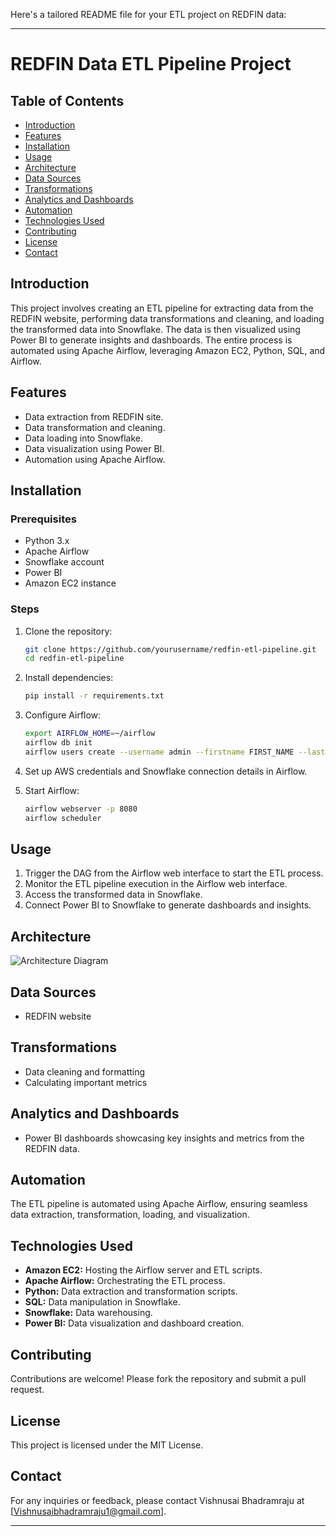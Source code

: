 Here's a tailored README file for your ETL project on REDFIN data:

---

# REDFIN Data ETL Pipeline Project

## Table of Contents
- [Introduction](#introduction)
- [Features](#features)
- [Installation](#installation)
- [Usage](#usage)
- [Architecture](#architecture)
- [Data Sources](#data-sources)
- [Transformations](#transformations)
- [Analytics and Dashboards](#analytics-and-dashboards)
- [Automation](#automation)
- [Technologies Used](#technologies-used)
- [Contributing](#contributing)
- [License](#license)
- [Contact](#contact)

## Introduction
This project involves creating an ETL pipeline for extracting data from the REDFIN website, performing data transformations and cleaning, and loading the transformed data into Snowflake. The data is then visualized using Power BI to generate insights and dashboards. The entire process is automated using Apache Airflow, leveraging Amazon EC2, Python, SQL, and Airflow.

## Features
- Data extraction from REDFIN site.
- Data transformation and cleaning.
- Data loading into Snowflake.
- Data visualization using Power BI.
- Automation using Apache Airflow.

## Installation
### Prerequisites
- Python 3.x
- Apache Airflow
- Snowflake account
- Power BI
- Amazon EC2 instance

### Steps
1. Clone the repository:
   ```bash
   git clone https://github.com/yourusername/redfin-etl-pipeline.git
   cd redfin-etl-pipeline
   ```

2. Install dependencies:
   ```bash
   pip install -r requirements.txt
   ```

3. Configure Airflow:
   ```bash
   export AIRFLOW_HOME=~/airflow
   airflow db init
   airflow users create --username admin --firstname FIRST_NAME --lastname LAST_NAME --role Admin --email YOUR_EMAIL
   ```

4. Set up AWS credentials and Snowflake connection details in Airflow.

5. Start Airflow:
   ```bash
   airflow webserver -p 8080
   airflow scheduler
   ```

## Usage
1. Trigger the DAG from the Airflow web interface to start the ETL process.
2. Monitor the ETL pipeline execution in the Airflow web interface.
3. Access the transformed data in Snowflake.
4. Connect Power BI to Snowflake to generate dashboards and insights.

## Architecture
![Architecture Diagram](URL_to_architecture_diagram)

## Data Sources
- REDFIN website

## Transformations
- Data cleaning and formatting
- Calculating important metrics

## Analytics and Dashboards
- Power BI dashboards showcasing key insights and metrics from the REDFIN data.

## Automation
The ETL pipeline is automated using Apache Airflow, ensuring seamless data extraction, transformation, loading, and visualization.

## Technologies Used
- **Amazon EC2:** Hosting the Airflow server and ETL scripts.
- **Apache Airflow:** Orchestrating the ETL process.
- **Python:** Data extraction and transformation scripts.
- **SQL:** Data manipulation in Snowflake.
- **Snowflake:** Data warehousing.
- **Power BI:** Data visualization and dashboard creation.

## Contributing
Contributions are welcome! Please fork the repository and submit a pull request.

## License
This project is licensed under the MIT License.

## Contact
For any inquiries or feedback, please contact Vishnusai Bhadramraju at [Vishnusaibhadramraju1@gmail.com].

---


